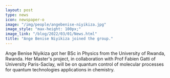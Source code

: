 ```yaml
---
layout: post
type: news
icon: newspaper-o
image: "/img/people/angebenise-niyikiza.jpg" 
image_style: "max-height: 100px;"
image_link: "/blog/2022/03/01/News.html"
title: "Ange Benise Niyikiza joined the group."
---
```


Ange Benise Niyikiza got her BSc in Physics from the University of Rwanda, Rwanda.
Her Master's project, in collaboration with Prof Fabien Gatti of University Paris-Saclay, will be on quantum control of molecular processes for quantum technologies applications in chemistry. 
